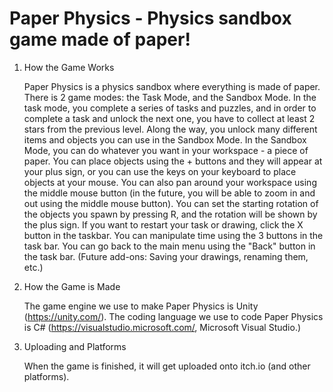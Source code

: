 # Paper Physics - Physics sandbox game made of paper!

1. How the Game Works

    Paper Physics is a physics sandbox where everything is made of paper. There is 2 game modes: the Task Mode, and the Sandbox Mode. In the task mode, you complete a series of tasks and puzzles, and in order to complete a task and unlock the next one, you have to collect at least 2 stars from the previous level. Along the way, you unlock many different items and objects you can use in the Sandbox Mode. In the Sandbox Mode, you can do whatever you want in your workspace - a piece of paper. 
You can place objects using the + buttons and they will appear at your plus sign, or you can use the keys on your keyboard to place objects at your mouse. You can also pan around your workspace using the middle mouse button (in the future, you will be able to zoom in and out using the middle mouse button). You can set the starting rotation of the objects you spawn by pressing R, and the rotation will be shown by the plus sign. If you want to restart your task or drawing, click the X button in the taskbar. You can manipulate time using the 3 buttons in the task bar. You can go back to the main menu using the "Back" button in the task bar.
(Future add-ons: Saving your drawings, renaming them, etc.)

2. How the Game is Made

   The game engine we use to make Paper Physics is Unity (https://unity.com/). The coding language we use to code Paper Physics is C# (https://visualstudio.microsoft.com/, Microsoft Visual Studio.)
   
3. Uploading and Platforms

   When the game is finished, it will get uploaded onto itch.io (and other platforms).

    
